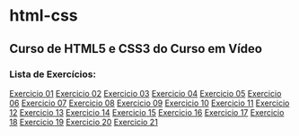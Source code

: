# html-css
 
## Curso de HTML5 e CSS3 do Curso em Vídeo

### Lista de Exercícios:

<a href="https://dasnevesevangelista.github.io/html-css/exercicios/ex001/index.html">Exercicio 01</a>
<a href="https://dasnevesevangelista.github.io/html-css/exercicios/ex002/index.html">Exercicio 02</a>
<a href="https://dasnevesevangelista.github.io/html-css/exercicios/ex004/index.html">Exercicio 03</a>
<a href="https://dasnevesevangelista.github.io/html-css/exercicios/ex003/index.html">Exercicio 04</a>
<a href="https://dasnevesevangelista.github.io/html-css/exercicios/ex005/index.html">Exercicio 05</a>
<a href="https://dasnevesevangelista.github.io/html-css/exercicios/ex006/index.html">Exercicio 06</a>
<a href="https://dasnevesevangelista.github.io/html-css/exercicios/ex007/index.html">Exercicio 07</a>
<a href="https://dasnevesevangelista.github.io/html-css/exercicios/ex008/index.html">Exercicio 08</a>
<a href="https://dasnevesevangelista.github.io/html-css/exercicios/ex009/index.html">Exercicio 09</a>
<a href="https://dasnevesevangelista.github.io/html-css/exercicios/ex010/index.html">Exercicio 10</a>
<a href="https://dasnevesevangelista.github.io/html-css/exercicios/ex011/index.html">Exercicio 11</a>
<a href="https://dasnevesevangelista.github.io/html-css/exercicios/ex012/index.html">Exercicio 12</a>
<a href="https://dasnevesevangelista.github.io/html-css/exercicios/ex013/index.html">Exercicio 13</a>
<a href="https://dasnevesevangelista.github.io/html-css/exercicios/ex014/index.html">Exercicio 14</a>
<a href="https://dasnevesevangelista.github.io/html-css/exercicios/ex015/index.html">Exercicio 15</a>
<a href="https://dasnevesevangelista.github.io/html-css/exercicios/ex016/index.html">Exercicio 16</a>
<a href="https://dasnevesevangelista.github.io/html-css/exercicios/ex017/index.html">Exercicio 17</a>
<a href="https://dasnevesevangelista.github.io/html-css/exercicios/ex018/index.html">Exercicio 18</a>
<a href="https://dasnevesevangelista.github.io/html-css/exercicios/ex019/index.html">Exercicio 19</a>
<a href="https://dasnevesevangelista.github.io/html-css/exercicios/ex020/index.html">Exercicio 20</a>
<a href="https://dasnevesevangelista.github.io/html-css/exercicios/ex021/index.html">Exercicio 21</a>

